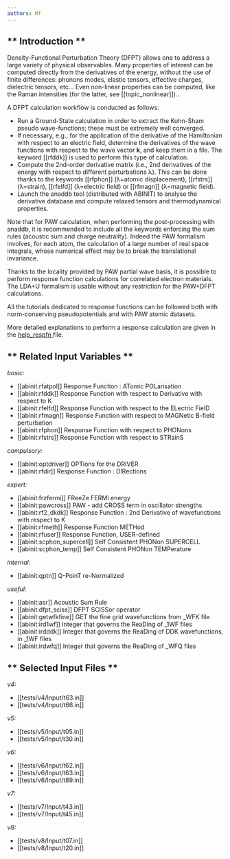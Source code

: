 ```yaml
---
authors: MT
---
```


## ** Introduction **

Density-Functional Perturbation Theory (DFPT) allows one to address a large
variety of physical observables. Many properties of interest can be computed
directly from the derivatives of the energy, without the use of finite
differences: phonons modes, elastic tensors, effective charges, dielectric
tensors, etc... Even non-linear properties can be computed, like the Raman
intensities (for the latter, see [[topic_nonlinear]])..

A DFPT calculation workflow is conducted as follows:

* Run a Ground-State calculation in order to extract the Kohn-Sham pseudo wave-functions; these must be extremely well converged.
* If necessary, e.g., for the application of the derivative of the Hamiltonian with respect to an electric field, determine the derivatives of the wave functions with respect to the wave vector **k**, and keep them in a file. The keyword [[rfddk]] is used to perform this type of calculation.
* Compute the 2nd-order derivative matrix (i.e., 2nd derivatives of the energy with respect to different perturbations λ). This can be done thanks to the keywords [[rfphon]] (λ=atomic displacement), [[rfstrs]] (λ=strain), [[rfelfd]] (λ=electric field) or [[rfmagn]] (λ=magnetic field). 
* Launch the anaddb tool (distributed with ABINIT) to analyse the derivative database and compute relaxed tensors and thermodynamical properties.

Note that for PAW calculation, when performing the post-processing with
anaddb, it is recommended to include all the keywords enforcing the sum rules
(acoustic sum and charge neutrality). Indeed the PAW formalism involves, for
each atom, the calculation of a large number of real space integrals, whose
numerical effect may be to break the translational invariance.

Thanks to the locality provided by PAW partial wave basis, it is possible to
perform response function calculations for correlated electron materials. The
LDA+U formalism is usable without any restriction for the PAW+DFPT
calculations.

All the tutorials dedicated to response functions can be followed both with
norm-conserving pseudopotentials and with PAW atomic datasets.

More detailed explanations to perform a response calculation are given in the
[help_respfn ](../../users/generated_files/help_respfn.html)file.



## ** Related Input Variables **

*basic:*

- [[abinit:rfatpol]]  Response Function : ATomic POLarisation
- [[abinit:rfddk]]  Response Function with respect to Derivative with respect to K
- [[abinit:rfelfd]]  Response Function with respect to the ELectric FielD
- [[abinit:rfmagn]]  Response Function with respect to MAGNetic B-field perturbation
- [[abinit:rfphon]]  Response Function with respect to PHONons
- [[abinit:rfstrs]]  Response Function with respect to STRainS
 
*compulsory:*

- [[abinit:optdriver]]  OPTions for the DRIVER
- [[abinit:rfdir]]  Response Function : DIRections
 
*expert:*

- [[abinit:frzfermi]]  FReeZe FERMI energy
- [[abinit:pawcross]]  PAW - add CROSS term in oscillator strengths
- [[abinit:rf2_dkdk]]  Response Function : 2nd Derivative of wavefunctions with respect to K
- [[abinit:rfmeth]]  Response Function METHod
- [[abinit:rfuser]]  Response Function, USER-defined
- [[abinit:scphon_supercell]]  Self Consistent PHONon SUPERCELL
- [[abinit:scphon_temp]]  Self Consistent PHONon TEMPerature
 
*internal:*

- [[abinit:qptn]]  Q-PoinT re-Normalized
 
*useful:*

- [[abinit:asr]]  Acoustic Sum Rule
- [[abinit:dfpt_sciss]]  DFPT SCISSor operator
- [[abinit:getwfkfine]]  GET the fine grid wavefunctions from _WFK file
- [[abinit:ird1wf]]  Integer that governs the ReaDing of _1WF files 
- [[abinit:irdddk]]  Integer that governs the ReaDing of DDK wavefunctions, in _1WF files
- [[abinit:irdwfq]]  Integer that governs the ReaDing of _WFQ files
 

## ** Selected Input Files **

*v4:*

- [[tests/v4/Input/t63.in]]
- [[tests/v4/Input/t66.in]]
 
*v5:*

- [[tests/v5/Input/t05.in]]
- [[tests/v5/Input/t30.in]]
 
*v6:*

- [[tests/v6/Input/t62.in]]
- [[tests/v6/Input/t63.in]]
- [[tests/v6/Input/t89.in]]
 
*v7:*

- [[tests/v7/Input/t43.in]]
- [[tests/v7/Input/t45.in]]
 
*v8:*

- [[tests/v8/Input/t07.in]]
- [[tests/v8/Input/t20.in]]
 

